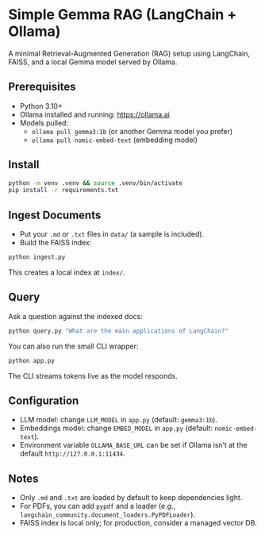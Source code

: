 # Simple Gemma RAG (LangChain + Ollama)

A minimal Retrieval-Augmented Generation (RAG) setup using LangChain, FAISS, and a local Gemma model served by Ollama.

## Prerequisites

- Python 3.10+
- Ollama installed and running: <https://ollama.ai>
- Models pulled:
  - `ollama pull gemma3:1b` (or another Gemma model you prefer)
  - `ollama pull nomic-embed-text` (embedding model)

## Install

```bash
python -m venv .venv && source .venv/bin/activate
pip install -r requirements.txt
```

## Ingest Documents

- Put your `.md` or `.txt` files in `data/` (a sample is included).
- Build the FAISS index:

```bash
python ingest.py
```

This creates a local index at `index/`.

## Query

Ask a question against the indexed docs:

```bash
python query.py "What are the main applications of LangChain?"
```

You can also run the small CLI wrapper:

```bash
python app.py
```

The CLI streams tokens live as the model responds.

## Configuration

- LLM model: change `LLM_MODEL` in `app.py` (default: `gemma3:1b`).
- Embeddings model: change `EMBED_MODEL` in `app.py` (default: `nomic-embed-text`).
- Environment variable `OLLAMA_BASE_URL` can be set if Ollama isn’t at the default `http://127.0.0.1:11434`.

## Notes

- Only `.md` and `.txt` are loaded by default to keep dependencies light.
- For PDFs, you can add `pypdf` and a loader (e.g., `langchain_community.document_loaders.PyPDFLoader`).
- FAISS index is local only; for production, consider a managed vector DB.
